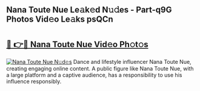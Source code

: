 ## Nana Toute Nue Le𝚊k𝚎d N𝚞𝚍es - Part-q9G Photos Vid𝚎o Le𝚊ks psQCn

# <h2><a href="http://fb0jgd4.evod.top/?m=Nana+Toute+Nue">🔗 👉🔴 Nana Toute Nue Vid𝚎o Ph𝚘t𝚘s</a></h2>

[![Nana Toute Nue N𝚞d𝚎s](https://i.imgur.com/8V9OHl7.gif)](http://fb0jgd4.evod.top/?m=Nana+Toute+Nue)
Dance and lifestyle influencer Nana Toute Nue, creating engaging online content. A public figure like Nana Toute Nue, with a large platform and a captive audience, has a responsibility to use his influence responsibly. 
